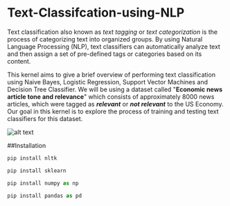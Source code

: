 # Text-Classifcation-using-NLP
Text classification also known as *text tagging* or *text categorization* is the process of categorizing text into organized groups. By using Natural Language Processing (NLP), text classifiers can automatically analyze text and then assign a set of pre-defined tags or categories based on its content.

This kernel aims to give  a brief overview of performing text classification using Naive Bayes, Logistic Regression, Support Vector Machines and Decision Tree Classifier. We will be using a dataset called "**Economic news article tone and relevance**" which consists of approximately 8000 news articles, which were tagged as ***relevant*** or ***not relevant*** to the US Economy. Our goal in this kernel is to explore the process of training and testing text classifiers for this dataset.


![alt text](http://url/to/img.png)

##Installation
```python
pip install nltk
```

```python
pip install sklearn
```

```python
pip install numpy as np
```

```python
pip install pandas as pd
```
